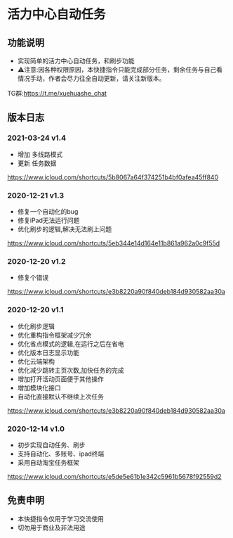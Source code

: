 # 活力中心自动任务

## 功能说明

- 实现简单的活力中心自动任务，和刷步功能
- ⚠️注意:因各种权限原因，本快捷指令只能完成部分任务，剩余任务与自己看情况手动，作者会尽力往全自动更新，请关注新版本。

TG群:https://t.me/xuehuashe_chat

## 版本日志

### 2021-03-24 v1.4
- 增加 多线路模式
- 更新 任务数据

https://www.icloud.com/shortcuts/5b8067a64f374251b4bf0afea45ff840

### 2020-12-21 v1.3
- 修复一个自动化的bug
- 修复iPad无法运行问题
- 优化刷步的逻辑,解决无法刷上问题

https://www.icloud.com/shortcuts/5eb344e14d164e11b861a962a0c9f55d

### 2020-12-20 v1.2
- 修复个错误

https://www.icloud.com/shortcuts/e3b8220a90f840deb184d930582aa30a

### 2020-12-20 v1.1
- 优化刷步逻辑
- 优化重构指令框架减少冗余
- 优化省点模式的逻辑,在运行之后在省电
- 优化版本日志显示功能
- 优化云端架构
- 优化减少跳转主页次数,加快任务的完成
- 增加打开活动页面便于其他操作
- 增加模块化接口
- 自动化直接默认不继续上次任务

https://www.icloud.com/shortcuts/e3b8220a90f840deb184d930582aa30a

### 2020-12-14 v1.0
- 初步实现自动任务、刷步
- 支持自动化、多账号、ipad终端
- 采用自动淘宝任务框架

https://www.icloud.com/shortcuts/e5de5e61b1e342c5961b5678f92559d2

## 免责申明
- 本快捷指令仅用于学习交流使用
- 切勿用于商业及非法用途
